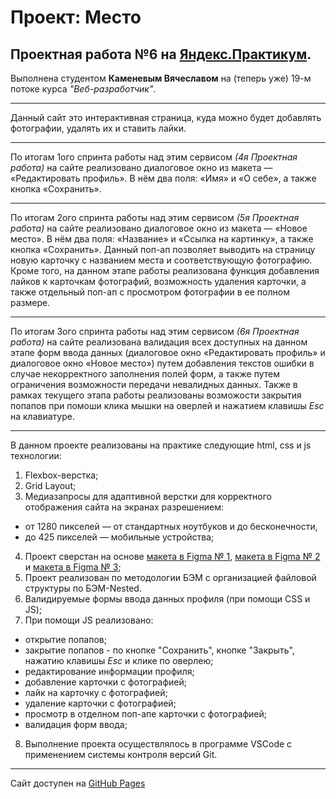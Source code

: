Проект: Место
===
Проектная работа №6 на [Яндекс.Практикум](https://praktikum.yandex.ru/).
---
Выполнена студентом **Каменевым Вячеславом** на (теперь уже) 19-м потоке курса *"Веб-разработчик"*.

___

Данный сайт это интерактивная страница, куда можно будет добавлять фотографии, удалять их и ставить лайки.

___

По итогам 1ого спринта работы над этим сервисом *(4я Проектная работа)* на сайте реализовано диалоговое окно из макета — «Редактировать профиль». В нём два поля: «Имя» и «О себе», а также кнопка «Сохранить».

___


По итогам 2ого спринта работы над этим сервисом *(5я Проектная работа)* на сайте реализовано диалоговое окно из макета — «Новое место». В нём два поля: «Название» и «Ссылка на картинку», а также кнопка «Сохранить». Данный поп-ап позволяет выводить на страницу новую карточку с названием места и соответствующую фотографию.
Кроме того, на данном этапе работы реализована функция добавления лайков к карточкам фотографий, возможность удаления карточки, а также отдельный поп-ап с просмотром фотографии в ее полном размере.

___


По итогам 3ого спринта работы над этим сервисом *(6я Проектная работа)* на сайте реализована валидация всех доступных на данном этапе форм ввода данных (диалоговое окно «Редактировать профиль» и диалоговое окно «Новое место») путем добавления текстов ошибки в случае некорректного заполнения полей форм, а также путем ограничения возможности передачи невалидных данных.
Также в рамках текущего этапа работы реализованы возможости закрытия попапов при помоши клика мышки на оверлей и нажатием клавишы *Esc* на клавиатуре.

___


В данном проекте реализованы на практике следующие html, css и js технологии:
1. Flexbox-верстка;
2. Grid Layout;
3. Медиазапросы для адаптивной верстки для корректного отображения сайта на экранах разрешением:
  * от 1280 пикселей — от стандартных ноутбуков и до бесконечности,
  * до 425 пикселей — мобильные устройства;
4. Проект сверстан на основе [макета в  Figma № 1](https://www.figma.com/file/StZjf8HnoeLdiXS7dYrLAh/JavaScript.-Sprint-4), [макета в  Figma № 2](https://www.figma.com/file/nlYpT4VhFiwimn2YlncrcF/JavaScript.-Sprint-5) и [макета в  Figma № 3](https://www.figma.com/file/XNaGNEZD5NEjeyJzAT4gMb/JavaScript.-Sprint-6);
5. Проект реализован по методологии БЭМ с организацией файловой структуры по БЭМ-Nested.
6. Валидируемые формы ввода данных профиля (при помощи CSS и JS);
7. При помощи JS реализовано:
  * открытие попапов;
  * закрытие попапов - по кнопке "Сохранить", кнопке "Закрыть", нажатию клавишы *Esc* и клике по оверлею;
  * редактирование информации профиля;
  * добавление карточки с фотографией;
  * лайк на карточку с фотографией;
  * удаление карточки с фотографией;
  * просмотр в отделном поп-апе карточки с фотографией;
  * валидация форм ввода;
8. Выполнение проекта осуществлялось в программе VSCode с применением системы контроля версий Git.

___

Сайт доступен на [GitHub Pages](https://kamen-raven.github.io/mesto/)
